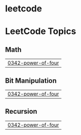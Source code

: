 # leetcode
<!---LeetCode Topics Start-->
# LeetCode Topics
## Math
|  |
| ------- |
| [0342-power-of-four](https://github.com/Arul-Pandian/leetcode/tree/master/0342-power-of-four) |
## Bit Manipulation
|  |
| ------- |
| [0342-power-of-four](https://github.com/Arul-Pandian/leetcode/tree/master/0342-power-of-four) |
## Recursion
|  |
| ------- |
| [0342-power-of-four](https://github.com/Arul-Pandian/leetcode/tree/master/0342-power-of-four) |
<!---LeetCode Topics End-->